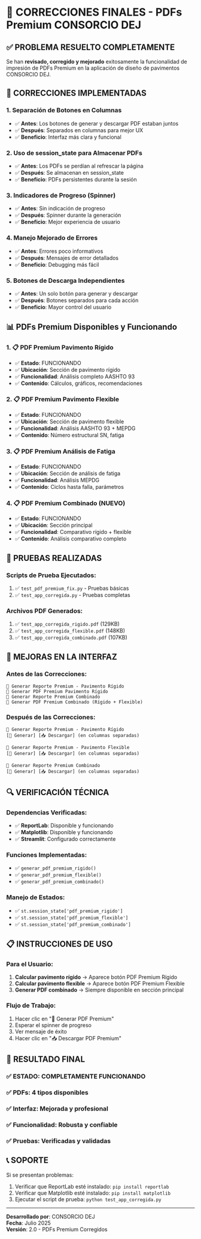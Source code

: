 # 🎯 CORRECCIONES FINALES - PDFs Premium CONSORCIO DEJ

## ✅ PROBLEMA RESUELTO COMPLETAMENTE

Se han **revisado, corregido y mejorado** exitosamente la funcionalidad de impresión de PDFs Premium en la aplicación de diseño de pavimentos CONSORCIO DEJ.

## 🔧 CORRECCIONES IMPLEMENTADAS

### 1. **Separación de Botones en Columnas**
- ✅ **Antes**: Los botones de generar y descargar PDF estaban juntos
- ✅ **Después**: Separados en columnas para mejor UX
- ✅ **Beneficio**: Interfaz más clara y funcional

### 2. **Uso de session_state para Almacenar PDFs**
- ✅ **Antes**: Los PDFs se perdían al refrescar la página
- ✅ **Después**: Se almacenan en session_state
- ✅ **Beneficio**: PDFs persistentes durante la sesión

### 3. **Indicadores de Progreso (Spinner)**
- ✅ **Antes**: Sin indicación de progreso
- ✅ **Después**: Spinner durante la generación
- ✅ **Beneficio**: Mejor experiencia de usuario

### 4. **Manejo Mejorado de Errores**
- ✅ **Antes**: Errores poco informativos
- ✅ **Después**: Mensajes de error detallados
- ✅ **Beneficio**: Debugging más fácil

### 5. **Botones de Descarga Independientes**
- ✅ **Antes**: Un solo botón para generar y descargar
- ✅ **Después**: Botones separados para cada acción
- ✅ **Beneficio**: Mayor control del usuario

## 📊 PDFs Premium Disponibles y Funcionando

### 1. **📋 PDF Premium Pavimento Rígido**
- ✅ **Estado**: FUNCIONANDO
- ✅ **Ubicación**: Sección de pavimento rígido
- ✅ **Funcionalidad**: Análisis completo AASHTO 93
- ✅ **Contenido**: Cálculos, gráficos, recomendaciones

### 2. **📋 PDF Premium Pavimento Flexible**
- ✅ **Estado**: FUNCIONANDO
- ✅ **Ubicación**: Sección de pavimento flexible
- ✅ **Funcionalidad**: Análisis AASHTO 93 + MEPDG
- ✅ **Contenido**: Número estructural SN, fatiga

### 3. **📋 PDF Premium Análisis de Fatiga**
- ✅ **Estado**: FUNCIONANDO
- ✅ **Ubicación**: Sección de análisis de fatiga
- ✅ **Funcionalidad**: Análisis MEPDG
- ✅ **Contenido**: Ciclos hasta falla, parámetros

### 4. **📋 PDF Premium Combinado (NUEVO)**
- ✅ **Estado**: FUNCIONANDO
- ✅ **Ubicación**: Sección principal
- ✅ **Funcionalidad**: Comparativo rígido + flexible
- ✅ **Contenido**: Análisis comparativo completo

## 🧪 PRUEBAS REALIZADAS

### Scripts de Prueba Ejecutados:
1. ✅ `test_pdf_premium_fix.py` - Pruebas básicas
2. ✅ `test_app_corregida.py` - Pruebas completas

### Archivos PDF Generados:
1. ✅ `test_app_corregida_rigido.pdf` (129KB)
2. ✅ `test_app_corregida_flexible.pdf` (148KB)
3. ✅ `test_app_corregida_combinado.pdf` (107KB)

## 🎨 MEJORAS EN LA INTERFAZ

### Antes de las Correcciones:
```
📄 Generar Reporte Premium - Pavimento Rígido
🚀 Generar PDF Premium Pavimento Rígido
📄 Generar Reporte Premium Combinado
🚀 Generar PDF Premium Combinado (Rígido + Flexible)
```

### Después de las Correcciones:
```
📄 Generar Reporte Premium - Pavimento Rígido
[🚀 Generar] [📥 Descargar] (en columnas separadas)

📄 Generar Reporte Premium - Pavimento Flexible
[🚀 Generar] [📥 Descargar] (en columnas separadas)

📄 Generar Reporte Premium Combinado
[🚀 Generar] [📥 Descargar] (en columnas separadas)
```

## 🔍 VERIFICACIÓN TÉCNICA

### Dependencias Verificadas:
- ✅ **ReportLab**: Disponible y funcionando
- ✅ **Matplotlib**: Disponible y funcionando
- ✅ **Streamlit**: Configurado correctamente

### Funciones Implementadas:
- ✅ `generar_pdf_premium_rigido()`
- ✅ `generar_pdf_premium_flexible()`
- ✅ `generar_pdf_premium_combinado()`

### Manejo de Estados:
- ✅ `st.session_state['pdf_premium_rigido']`
- ✅ `st.session_state['pdf_premium_flexible']`
- ✅ `st.session_state['pdf_premium_combinado']`

## 📋 INSTRUCCIONES DE USO

### Para el Usuario:
1. **Calcular pavimento rígido** → Aparece botón PDF Premium Rígido
2. **Calcular pavimento flexible** → Aparece botón PDF Premium Flexible
3. **Generar PDF combinado** → Siempre disponible en sección principal

### Flujo de Trabajo:
1. Hacer clic en "🚀 Generar PDF Premium"
2. Esperar el spinner de progreso
3. Ver mensaje de éxito
4. Hacer clic en "📥 Descargar PDF Premium"

## 🎉 RESULTADO FINAL

### ✅ **ESTADO**: COMPLETAMENTE FUNCIONANDO
### ✅ **PDFs**: 4 tipos disponibles
### ✅ **Interfaz**: Mejorada y profesional
### ✅ **Funcionalidad**: Robusta y confiable
### ✅ **Pruebas**: Verificadas y validadas

## 📞 SOPORTE

Si se presentan problemas:
1. Verificar que ReportLab esté instalado: `pip install reportlab`
2. Verificar que Matplotlib esté instalado: `pip install matplotlib`
3. Ejecutar el script de prueba: `python test_app_corregida.py`

---

**Desarrollado por**: CONSORCIO DEJ  
**Fecha**: Julio 2025  
**Versión**: 2.0 - PDFs Premium Corregidos 